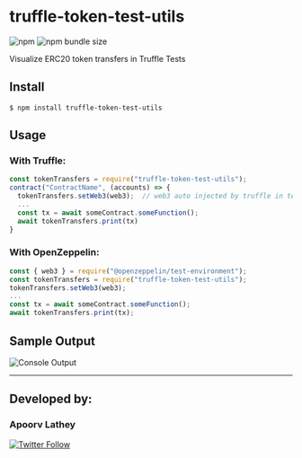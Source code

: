 # truffle-token-test-utils
![npm](https://img.shields.io/npm/v/truffle-token-test-utils)
![npm bundle size](https://img.shields.io/bundlephobia/min/truffle-token-test-utils)

Visualize ERC20 token transfers in Truffle Tests

## Install

```
$ npm install truffle-token-test-utils
```

## Usage
### With Truffle:

```js
const tokenTransfers = require("truffle-token-test-utils");
contract("ContractName", (accounts) => {
  tokenTransfers.setWeb3(web3);  // web3 auto injected by truffle in tests
  ...
  const tx = await someContract.someFunction();
  await tokenTransfers.print(tx)
}
```
### With OpenZeppelin:

```js
const { web3 } = require("@openzeppelin/test-environment");
const tokenTransfers = require("truffle-token-test-utils");
tokenTransfers.setWeb3(web3);
...
const tx = await someContract.someFunction();
await tokenTransfers.print(tx);
```

## Sample Output
![Console Output](https://i.imgur.com/e11x6ti.jpg)

---
## Developed by:
### **Apoorv Lathey**
[![Twitter Follow](https://img.shields.io/twitter/follow/apoorvlathey?label=%40apoorvlathey&style=social)](https://twitter.com/apoorvlathey)
